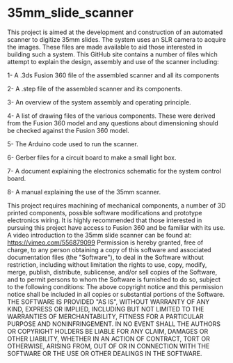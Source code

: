 # 35mm_slide_scanner
This project is aimed at the development and construction of an automated scanner to digitize 35mm slides. The system uses an SLR camera to acquire the images. These files are made available to aid those interested in building such a system.  This GitHub site contains a number of files which attempt to explain the design, assembly and use of the scanner including:

1-	A .3ds Fusion 360 file of the assembled scanner and all its components

2-	A .step file of the assembled scanner and its components.

3-	An overview of the system assembly and operating principle. 

4-	A list of drawing files of the various components. These were derived from the Fusion 360 model and any questions about dimensioning should be checked against the Fusion 360 model. 

5-	The Arduino code used to run the scanner.

6-	Gerber files for a circuit board to make a small light box.

7-	A document explaining the electronics schematic for the system control board.

8-	A manual explaining the use of the 35mm scanner. 

This project requires machining of mechanical components, a number of 3D printed components, possible software modifications and prototype electronics wiring. It is highly recommended that those interested in pursuing this project have access to Fusion 360 and be familiar with its use.  A video introduction to the 35mm slide scanner can be found at:  https://vimeo.com/556879099
Permission is hereby granted, free of charge, to any person obtaining a copy of this software and associated documentation files (the "Software"), to deal in the Software without restriction, including without limitation the rights to use, copy, modify, merge, publish, distribute, sublicense, and/or sell copies of the Software, and to permit persons to whom the Software is furnished to do so, subject to the following conditions:
The above copyright notice and this permission notice shall be included in all copies or substantial portions of the Software.
THE SOFTWARE IS PROVIDED "AS IS", WITHOUT WARRANTY OF ANY KIND, EXPRESS OR IMPLIED, INCLUDING BUT NOT LIMITED TO THE WARRANTIES OF MERCHANTABILITY, FITNESS FOR A PARTICULAR PURPOSE AND NONINFRINGEMENT. IN NO EVENT SHALL THE AUTHORS OR COPYRIGHT HOLDERS BE LIABLE FOR ANY CLAIM, DAMAGES OR OTHER LIABILITY, WHETHER IN AN ACTION OF CONTRACT, TORT OR OTHERWISE, ARISING FROM, OUT OF OR IN CONNECTION WITH THE SOFTWARE OR THE USE OR OTHER DEALINGS IN THE SOFTWARE.

